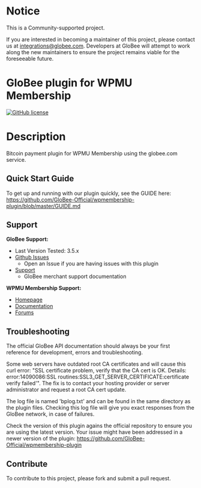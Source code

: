 # Notice

This is a Community-supported project.

If you are interested in becoming a maintainer of this project, please contact us at integrations@globee.com. Developers at GloBee will attempt to work along the new maintainers to ensure the project remains viable for the foreseeable future.

# GloBee plugin for WPMU Membership

[![GitHub license](https://img.shields.io/badge/license-MIT-blue.svg?style=flat-square)](https://raw.githubusercontent.com/GloBee-Official/wpmembership-plugin/master/LICENSE.txt)

# Description

Bitcoin payment plugin for WPMU Membership using the globee.com service.

## Quick Start Guide

To get up and running with our plugin quickly, see the GUIDE here: https://github.com/GloBee-Official/wpmembership-plugin/blob/master/GUIDE.md


## Support

**GloBee Support:**

* Last Version Tested: 3.5.x
* [Github Issues](https://github.com/GloBee-Official/wpmembership-plugin/issues)
  * Open an Issue if you are having issues with this plugin
* [Support](https://help.globee.com)
  * GloBee merchant support documentation

**WPMU Membership Support:**

* [Homepage](https://premium.wpmudev.org/project/membership/)
* [Documentation](https://premium.wpmudev.org/project/membership/)
* [Forums](http://premium.wpmudev.org/forums/)


## Troubleshooting

The official GloBee API documentation should always be your first reference for development, errors and troubleshooting.

Some web servers have outdated root CA certificates and will cause this curl error: "SSL certificate problem, verify that the CA cert is OK. Details: error:14090086:SSL routines:SSL3_GET_SERVER_CERTIFICATE:certificate verify failed'".  The fix is to contact your hosting provider or server administrator and request a root CA cert update.

The log file is named 'bplog.txt' and can be found in the same directory as the plugin files. Checking this log file will give you exact responses from the GloBee network, in case of failures.

Check the version of this plugin agains the official repository to ensure you are using the latest version. Your issue might have been addressed in a newer version of the plugin: https://github.com/GloBee-Official/wpmembership-plugin

## Contribute

To contribute to this project, please fork and submit a pull request.